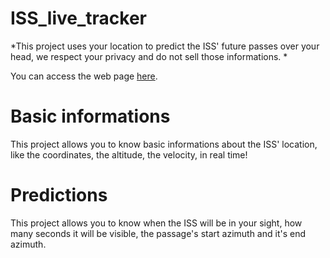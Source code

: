 # ISS_live_tracker
*This project uses your location to predict the ISS' future passes over your head, we respect your privacy and do not sell those informations. *

You can access the web page <a href="https://pythack.github.io/ISS_live_tracker/">here</a>. 

# Basic informations
This project allows you to know basic informations about the ISS' location, like the coordinates, the altitude, the velocity, in real time!

# Predictions
This project allows you to know when the ISS will be in your sight, how many seconds it will be visible, the passage's start azimuth and it's end azimuth. 
